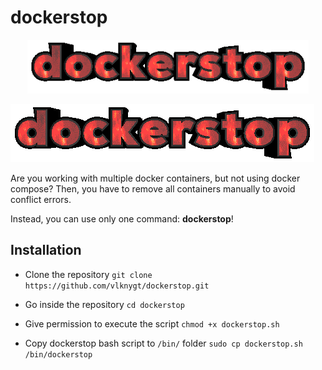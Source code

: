 
# dockerstop
<center><img src="https://github.com/vlknygt/dockerstop/blob/main/dockerstop.gif?raw=true" alt="dockerstop gif" width="450"></center>

![dockerstop gif](https://github.com/vlknygt/dockerstop/blob/main/dockerstop.gif?raw=true)

Are you working with multiple docker containers, but not using docker compose? Then, you have to remove all containers manually to avoid conflict errors.

Instead, you can use only one command: **dockerstop**!  

## Installation
* Clone the repository
`git clone https://github.com/vlknygt/dockerstop.git`

* Go inside the repository
`cd dockerstop`

* Give permission to execute the script
`chmod +x dockerstop.sh`

* Copy dockerstop bash script to `/bin/` folder
`sudo cp dockerstop.sh /bin/dockerstop`

